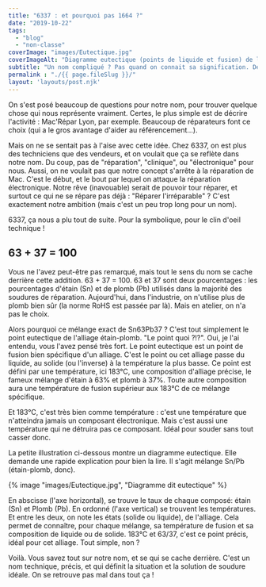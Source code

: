 ```yaml
---
title: "6337 : et pourquoi pas 1664 ?"
date: "2019-10-22"
tags:  
  - "blog"
  - "non-classe"
coverImage: "images/Eutectique.jpg"
coverImageAlt: "Diagramme eutectique (points de liquide et fusion) de l'alliage etain-plomb"
subtitle: "Un nom compliqué ? Pas quand on connait sa signification. Derrière 6337 il y a du sens, et de l'engagement."
permalink : "./{{ page.fileSlug }}/"
layout: 'layouts/post.njk'
---
```


On s'est posé beaucoup de questions pour notre nom, pour trouver quelque chose qui nous représente vraiment. Certes, le plus simple est de décrire l'activité : Mac'Répar Lyon, par exemple. Beaucoup de réparateurs font ce choix (qui a le gros avantage d'aider au référencement...).

Mais on ne se sentait pas à l'aise avec cette idée. Chez 6337, on est plus des techniciens que des vendeurs, et on voulait que ça se reflète dans notre nom. Du coup, pas de "réparation", "clinique", ou "électronique" pour nous. Aussi, on ne voulait pas que notre concept s'arrête à la réparation de Mac. C'est le début, et le bout par lequel on attaque la réparation électronique. Notre rêve (inavouable) serait de pouvoir tour réparer, et surtout ce qui ne se répare pas déjà : "Réparer l'irréparable" ? C'est exactement notre ambition (mais c'est un peu trop long pour un nom).

6337, ça nous a plu tout de suite. Pour la symbolique, pour le clin d'oeil technique !

## 63 + 37 = 100

Vous ne l'avez peut-être pas remarqué, mais tout le sens du nom se cache derrière cette addition. 63 + 37 = 100. 63 et 37 sont deux pourcentages : les pourcentages d'étain (Sn) et de plomb (Pb) utilisés dans la majorité des soudures de réparation. Aujourd'hui, dans l'industrie, on n'utilise plus de plomb bien sûr (la norme RoHS est passée par là). Mais en atelier, on n'a pas le choix.

Alors pourquoi ce mélange exact de Sn63Pb37 ? C'est tout simplement le point eutectique de l'alliage étain-plomb. "Le point quoi ?!?". Oui, je l'ai entendu, vous l'avez pensé très fort. Le point eutectique est un point de fusion bien spécifique d'un alliage. C'est le point ou cet alliage passe du liquide, au solide (ou l'inverse) à la température la plus basse. Ce point est défini par une température, ici 183°C, une composition d'alliage précise, le fameux mélange d'étain à 63% et plomb à 37%. Toute autre composition aura une température de fusion supérieur aux 183°C de ce mélange spécifique.

Et 183°C, c'est très bien comme température : c'est une température que n'atteindra jamais un composant électronique. Mais c'est aussi une température qui ne détruira pas ce composant. Idéal pour souder sans tout casser donc.

La petite illustration ci-dessous montre un diagramme eutectique. Elle demande une rapide explication pour bien la lire. Il s'agit mélange Sn/Pb (étain-plomb, donc).

{% image "images/Eutectique.jpg", "Diagramme dit eutectique" %}

En abscisse (l'axe horizontal), se trouve le taux de chaque composé: étain (Sn) et Plomb (Pb). En ordonné (l'axe vertical) se trouvent les températures. Et entre les deux, on note les états (solide ou liquide), de l'alliage. Cela permet de connaître, pour chaque mélange, sa température de fusion et sa composition de liquide ou de solide. 183°C et 63/37, c'est ce point précis, idéal pour cet alliage. Tout simple, non ?

Voilà. Vous savez tout sur notre nom, et se qui se cache derrière. C'est un nom technique, précis, et qui définit la situation et la solution de soudure idéale. On se retrouve pas mal dans tout ça !